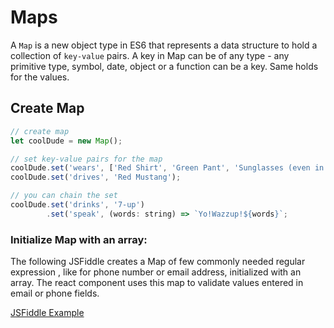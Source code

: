 # Maps

A `Map` is a new object type in ES6 that represents a data structure to hold a collection of `key-value` pairs. A key in Map can be of any type - any primitive type, symbol, date, object or a function can be a key. Same holds for the values.

## Create Map

```javascript
// create map
let coolDude = new Map();

// set key-value pairs for the map
coolDude.set('wears', ['Red Shirt', 'Green Pant', 'Sunglasses (even in night)']);
coolDude.set('drives', 'Red Mustang');

// you can chain the set
coolDude.set('drinks', '7-up')
        .set('speak', (words: string) => `Yo!Wazzup!${words}`;
```

### Initialize Map with an array:

The following JSFiddle creates a Map of few commonly needed regular expression , like for phone number or email address, initialized with an array. The react component uses this map to validate values entered in email or phone fields.

[JSFiddle Example](https://jsfiddle.net/tiwarib/uh9yL1um/#tabs=result,js,html,css)

